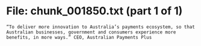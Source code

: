 ﻿# File: chunk_001850.txt (part 1 of 1)
```
“To deliver more innovation to Australia’s payments ecosystem, so​ that Australian businesses, government and consumers experience more benefits, in more​ ways.” CEO, Australian Payments Plus
```

